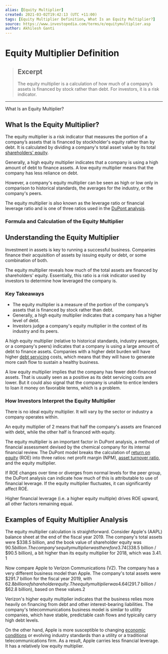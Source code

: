```yaml
---
alias: [Equity Multiplier]
created: 2021-03-02T19:42:13 (UTC +11:00)
tags: [Equity Multiplier Definition, What Is an Equity Multiplier?]
source: https://www.investopedia.com/terms/e/equitymultiplier.asp
author: Akhilesh Ganti
---
```


# Equity Multiplier Definition

> ## Excerpt
> The equity multiplier is a calculation of how much of a company’s assets is financed by stock rather than debt. For investors, it is a risk indicator.

---

What Is an Equity Multiplier?
## What Is the Equity Multiplier?

The equity multiplier is a risk indicator that measures the portion of a company’s assets that is financed by stockholder's equity rather than by debt. It is calculated by dividing a company's total asset value by its total [shareholders' equity](https://www.investopedia.com/terms/s/stockholdersequity.asp).

Generally, a high equity multiplier indicates that a company is using a high amount of debt to finance assets. A low equity multiplier means that the company has less reliance on debt.

However, a company's equity multiplier can be seen as high or low only in comparison to historical standards, the averages for the industry, or the company's peers.

The equity multiplier is also known as the leverage ratio or financial leverage ratio and is one of three ratios used in the [DuPont analysis](https://www.investopedia.com/terms/d/dupontanalysis.asp).

### Formula and Calculation of the Equity Multiplier

## Understanding the Equity Multiplier

Investment in assets is key to running a successful business. Companies finance their acquisition of assets by issuing equity or debt, or some combination of both.

The equity multiplier reveals how much of the total assets are financed by shareholders' equity. Essentially, this ratio is a risk indicator used by investors to determine how leveraged the company is.

### Key Takeaways

-   The equity multiplier is a measure of the portion of the company’s assets that is financed by stock rather than debt.
-   Generally, a high equity multiplier indicates that a company has a higher level of debt.
-   Investors judge a company's equity multiplier in the context of its industry and its peers.

A high equity multiplier (relative to historical standards, industry averages, or a company's peers) indicates that a company is using a large amount of debt to finance assets. Companies with a higher debt burden will have higher [debt servicing](https://www.investopedia.com/terms/d/debtservice.asp) costs, which means that they will have to generate more cash flow to sustain a healthy business.

A low equity multiplier implies that the company has fewer debt-financed assets. That is usually seen as a positive as its debt servicing costs are lower. But it could also signal that the company is unable to entice lenders to loan it money on favorable terms, which is a problem.

### How Investors Interpret the Equity Multiplier

There is no ideal equity multiplier. It will vary by the sector or industry a company operates within.

An equity multiplier of 2 means that half the company's assets are financed with debt, while the other half is financed with equity.

The equity multiplier is an important factor in DuPont analysis, a method of financial assessment devised by the chemical company for its internal financial review. The DuPont model breaks the calculation of [return on equity](https://www.investopedia.com/terms/r/returnonequity.asp) (ROE) into three ratios: net profit margin (NPM), [asset turnover ratio](https://www.investopedia.com/terms/a/assetturnover.asp), and the equity multiplier.

If ROE changes over time or diverges from normal levels for the peer group, the DuPont analysis can indicate how much of this is attributable to use of financial leverage. If the equity multiplier fluctuates, it can significantly affect ROE.

Higher financial leverage (i.e. a higher equity multiple) drives ROE upward, all other factors remaining equal.

## Examples of Equity Multiplier Analysis

The equity multiplier calculation is straightforward. Consider Apple's (AAPL) balance sheet at the end of the fiscal year 2019. The company's total assets were $338.5 billion, and the book value of shareholder equity was $90.5 billion. The company's equity multiplier was therefore 3.74 ($338.5 billion / $90.5 billion), a bit higher than its equity multiplier for 2018, which was 3.41. 1

Now compare Apple to Verizon Communications (VZ). The company has a very different business model than Apple. The company's total assets were $291.7 billion for the fiscal year 2019, with $62.8 billion of shareholder equity. The equity multiplier was 4.64 ($291.7 billion / $62.8 billion), based on these values.2

Verizon's higher equity multiplier indicates that the business relies more heavily on financing from debt and other interest-bearing liabilities. The company's telecommunications business model is similar to utility companies, which have stable, predictable cash flows and typically carry high debt levels.

On the other hand, Apple is more susceptible to changing [economic conditions](https://www.investopedia.com/terms/e/economic-conditions.asp) or evolving industry standards than a utility or a traditional telecommunications firm. As a result, Apple carries less financial leverage. It has a relatively low equity multiplier.
